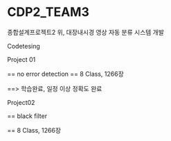 # CDP2_TEAM3
종합설계프로젝트2 위, 대장내시경 영상 자동 분류 시스템 개발

Codetesing

Project 01

== no error detection
== 8 Class, 1266장

==> 학습완료, 일정 이상 정확도 완료

Project02

== black filter

== 8 Class, 1266장
